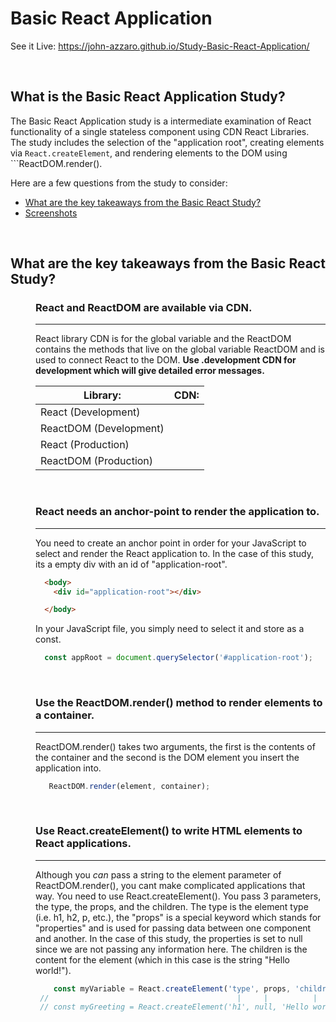 # Basic React Application
See it Live: https://john-azzaro.github.io/Study-Basic-React-Application/

<br>

## What is the Basic React Application Study?
The Basic React Application study is a intermediate examination of React functionality of a single stateless component using CDN React Libraries. The study includes the 
selection of the "application root", creating elements via ```React.createElement```, and rendering elements to the DOM using ```ReactDOM.render(). 

Here are a few questions from the study to consider:

* [What are the key takeaways from the Basic React Study?](#What-are-the-key-takeaways-from-the-Basic-React-Study)
* [Screenshots](#Screenshots)

<br>

## What are the key takeaways from the Basic React Study?

<dl>
<dd>

### React and ReactDOM are available via CDN.
----------------
React library CDN is for the global variable and the ReactDOM contains the methods that live on the global variable ReactDOM and is used to connect
React to the DOM. **Use .development CDN for development which will give detailed error messages.**


| **Library:**                            | **CDN:**                           |
| --------------------------------------- | ----------------------------------------------|
| React (Development)                     |   <script crossorigin src="https://unpkg.com/react@16/umd/react.development.js"></script>          |
| ReactDOM (Development)                  |   <script crossorigin src="https://unpkg.com/react-dom@16/umd/react-dom.development.js"></script>        |
| React (Production)                      |   <script crossorigin src="https://unpkg.com/react@16/umd/react.production.min.js"></script>  |  
| ReactDOM (Production)                   |   <script crossorigin src="https://unpkg.com/react-dom@16/umd/react-dom.production.min.js"></script>  |  

<br>

### React needs an anchor-point to render the application to.
-----------------
You need to create an anchor point in order for your JavaScript to select and render the React application to. In the case of this study, its a empty div
with an id of "application-root". 
```HTML
  <body>
    <div id="application-root"></div>

  </body>
```
In your JavaScript file, you simply need to select it and store as a const.
```JavaScript
  const appRoot = document.querySelector('#application-root');
```

<br>

### Use the ReactDOM.render() method to render elements to a container.
------------
ReactDOM.render() takes two arguments, the first is the contents of the container and the second is the DOM element you insert the application into.

```JavaScript   
   ReactDOM.render(element, container);
```  

<br>

### Use React.createElement() to write HTML elements to React applications.
---------
Although you *can* pass a string to the element parameter of ReactDOM.render(), you cant make complicated applications that way. You need to 
use React.createElement(). You pass 3 parameters, the type, the props, and the children. The type is the element type (i.e. h1, h2, p, etc.), the "props"
is a special keyword which stands for "properties" and is used for passing data between one component and another. In the case of this study, the properties is
set to null since we are not passing any information here. The children is the content for the element (which in this case is the string "Hello world!").

```JavaScript
    const myVariable = React.createElement('type', props, 'children');
 //                                          |     |          |
 // const myGreeting = React.createElement('h1', null, 'Hello world!');
```





</dd>
</dl>